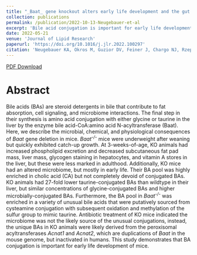 ```yaml
---
title: "_Baat_ gene knockout alters early life development and the gut microbiome and reveals unusual bile acids in mice"
collection: publications
permalink: /publication/2022-10-13-Neugebauer-et-al
excerpt: 'Bile acid conjugation is important for early life development of mice, as knocking out the gene responsible for canonical murine bile acid conjugation results in significant physiological deficits early in life.'
date: 2022-05-21
venue: 'Journal of Lipid Research'
paperurl: 'https://doi.org/10.1016/j.jlr.2022.100297'
citation: 'Neugebauer KA, Okros M, Guzior DV, Feiner J, Chargo NJ, Rzepka M, Schilmiller AL, O’Reilly S, Jones AD, Watson VE, Luyendyk JP, McCabe L, Quinn RA. 2022. Baat gene knockout alters early life development and the gut microbiome and reveals unusual bile acids in mice. J Lipid Res 63(12):100297.'
---
```

[PDF Download](http://guziordo.github.io/files/Neugebauer_et_al_2022.pdf)

# Abstract

Bile acids (BAs) are steroid detergents in bile that contribute to fat absorption, cell signaling, and microbiome interactions. The final step in their synthesis is amino acid conjugation with either glycine or taurine in the liver by the enzyme bile acid-CoA:amino acid N-acyltransferase (Baat). Here, we describe the microbial, chemical, and physiological consequences of *Baat* gene deletion in mice. *Baat*<sup>*-/-*</sup> mice were underweight after weaning but quickly exhibited catch-up growth. At 3-weeks-of-age, KO animals had increased phospholipid excretion and decreased subcutaneous fat pad mass, liver mass, glycogen staining in hepatocytes, and vitamin A stores in the liver, but these were less marked in adulthood. Additionally, KO mice had an altered microbiome, but mostly in early life. Their BA pool was highly enriched in cholic acid (CA) but not completely devoid of conjugated BAs. KO animals had 27-fold lower taurine-conjugated BAs than wildtype in their liver, but similar concentrations of glycine-conjugated BAs and higher microbially-conjugated BAs. Furthermore, the BA pool in *Baat*<sup>*-/-*</sup> was enriched in a variety of unusual bile acids that were putatively sourced from cysteamine conjugation with subsequent oxidation and methylation of the sulfur group to mimic taurine. Antibiotic treatment of KO mice indicated the microbiome was not the likely source of the unusual conjugations, instead, the unique BAs in KO animals were likely derived from the peroxisomal acyltransferases *Acnat1* and *Acnat2*, which are duplications of *Baat* in the mouse genome, but inactivated in humans. This study demonstrates that BA conjugation is important for early life development of mice.
